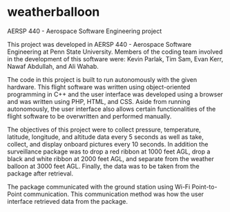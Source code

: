 # weatherballoon
AERSP 440 - Aerospace Software Engineering project

This project was developed in AERSP 440 - Aerospace Software Engineering at Penn State University.  Members of the coding team involved in the development of this software were:  Kevin Parlak, Tim Sam, Evan Kerr, Nawaf Abdullah, and Ali Wahab.

The code in this project is built to run autonomously with the given hardware.  This flight software was written using object-oriented programming in C++ and the user interface was developed using a browser and was written using PHP, HTML, and CSS.  Aside from running autonomously, the user interface also allows certain functionalities of the flight software to be overwritten and performed manually.

The objectives of this project were to collect pressure, temperature, latitude, longitude, and altitude data every 5 seconds as well as take, collect, and display onboard pictures every 10 seconds.  In addition the surveillance package was to drop a red ribbon at 1000 feet AGL, drop a black and white ribbon at 2000 feet AGL, and separate from the weather balloon at 3000 feet AGL.  Finally, the data was to be taken from the package after retrieval.

The package communicated with the ground station using Wi-Fi Point-to-Point communication.  This communication method was how the user interface retrieved data from the package.
